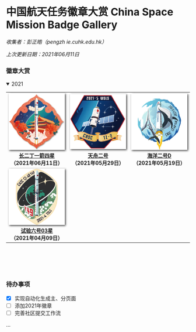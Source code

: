 
# 中国航天任务徽章大赏  China Space Mission Badge Gallery

*收集者：彭正皓（pengzh ie.cuhk.edu.hk）*

*上次更新日期：2021年06月11日*


### 徽章大赏



<details open> 
<summary>2021</summary> 
<table border="0" width=1000px align="center" style="margin-bottom: 100px;">
<tr><td align="center" width=240px><img align="center" width=240px style=" box-shadow:2px 2px 5px #333333;" src="gallery/2021/20210611/20210611.jpg" /></td><td align="center" width=240px><img align="center" width=240px style=" box-shadow:2px 2px 5px #333333;" src="gallery/2021/20210529/20210529.jpeg" /></td><td align="center" width=240px><img align="center" width=240px style=" box-shadow:2px 2px 5px #333333;" src="gallery/2021/20210519/20210519.png" /></td></tr><tr><td align="center"><b><a href="gallery/2021/20210611">长二丁一箭四星</a><br>（2021年06月11日）</b></td><td align="center"><b><a href="gallery/2021/20210529">天舟二号</a><br>（2021年05月29日）</b></td><td align="center"><b><a href="gallery/2021/20210519">海洋二号D</a><br>（2021年05月19日）</b></td></tr><tr><td align="center" width=240px><img align="center" width=240px style=" box-shadow:2px 2px 5px #333333;" src="gallery/2021/20210409/20210409.png" /></td></tr><tr><td align="center"><b><a href="gallery/2021/20210409">试验六号03星</a><br>（2021年04月09日）</b></td></tr>
</table>
</details>




### 待办事项

* [x] 实现自动化生成主、分页面
* [ ] 添加2021年徽章
* [ ] 完善社区提交工作流

...

